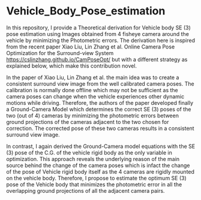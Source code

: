 # Vehicle_Body_Pose_estimation
In this repository, I provide a Theoretical derivation for Vehicle body SE (3) pose estimation using Images obtained from 4 fisheye camera around the vehicle by minimizing the Photometric errors. The derivation here is inspired from the recent paper Xiao Liu, Lin Zhang et al. Online Camera Pose Optimization for the Surround-view System https://cslinzhang.github.io/CamPoseOpt/ but with a different strategy as explained below, which make this contribution novel.

In the paper of Xiao Liu, Lin Zhang et al. the main idea was to create a consistent surround view image from the well calibrated camera poses. The calibration is normally done offline which may not be sufficient as the camera poses can change when the vehicle experiences other dynamic motions while driving. Therefore, the authors of the paper developed finally a Ground-Camera Model which determines the correct SE (3) poses of the two (out of 4) cameras by minimizing the photometric errors between ground projections of the cameras adjacent to the two chosen for correction. The corrected pose of these two cameras results in a consistent surround view image. 

In contrast, I again derived the Ground-Camera model equations with the SE (3) pose of the C.G. of the vehicle rigid body as the only variable in optimization. This approach reveals the underlying reason of the main source behind the change of the camera poses which is infact the change of the pose of Vehicle rigid body itself as the 4 cameras are rigidly mounted on the vehicle body. Therefore, I propose to estimate the optimum SE (3) pose of the Vehicle body that minimizes the photometric error in all the overlapping ground projections of all the adjacent camera pairs.

